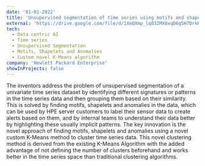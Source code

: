 ```yaml
---
date: '01-01-2022'
title: 'Unsupervised segmentation of time series using motifs and shapelets'
external: 'https://drive.google.com/file/d/1XeQXmp_lq832MX0xqD6q5H7DrkKca3-O/view?usp=sharing'
tech:
  - Data centric AI
  - Time series
  - Unsupervised Segmentation
  - Motifs, Shapelets and Anomalies
  - Custom novel K-Means algorithm
company: 'Hewlett Packard Enterprise'
showInProjects: false
---
```


The inventors address the problem of unsupervised segmentation of a univariate time series dataset by identifying different signatures or patterns in the time series data and then grouping them based on their similarity. This is solved by finding motifs, shapelets and anomalies in the data, which can be used by HPE server customers to label their sensor data to create alerts based on them, and by internal teams to understand their data better by highlighting these usually implicit patterns. The key innovation is the novel approach of finding motifs, shapelets and anomalies using a novel custom K-Means method to cluster time series data. This novel clustering method is derived from the existing K-Means Algorithm with the added advantage of not defining the number of clusters beforehand and works better in the time series space than traditional clustering algorithms.
